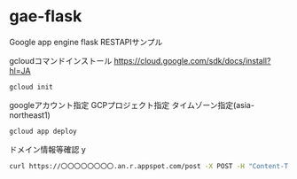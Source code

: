 # gae-flask
Google app engine flask RESTAPIサンプル

gcloudコマンドインストール
https://cloud.google.com/sdk/docs/install?hl=JA

```bash
gcloud init
```
googleアカウント指定
GCPプロジェクト指定
タイムゾーン指定(asia-northeast1)

```bash
gcloud app deploy
```
ドメイン情報等確認 y


```bash
curl https://〇〇〇〇〇〇〇〇.an.r.appspot.com/post -X POST -H "Content-Type: application/json" --data '{"key": "value"}'
```